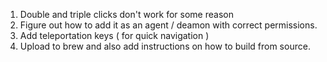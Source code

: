 1. Double and triple clicks don't work for some reason
2. Figure out how to add it as an agent / deamon with correct permissions.
3. Add teleportation keys ( for quick navigation )
4. Upload to brew and also add instructions on how to build from source.
